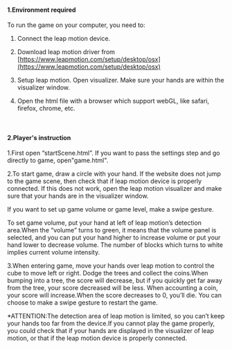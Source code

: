 #### 1.Environment required

To run the game on your computer, you need to:

1. Connect the leap motion device.

2. Download leap motion driver from [https://www.leapmotion.com/setup/desktop/osx](https://www.leapmotion.com/setup/desktop/osx)

3. Setup leap motion. Open visualizer. Make sure your hands are within the visualizer window.

4. Open the html file with a browser which support webGL, like safari, firefox, chrome, etc.

   ​

#### 2.Player's instruction

1.First open “startScene.html”. If you want to pass the settings step and go directly to game, open"game.html".

2.To start game, draw a circle with your hand. If the website does not jump to the game scene, then check that if leap motion device is properly connected. If this does not work, open the leap motion visualizer and make sure that your hands are in the visualizer window. 

If you want to set up game volume or game level, make a swipe gesture.

To set game volume, put your hand at left of leap motion’s detection area.When the “volume” turns to green, it means that the volume panel is selected, and you can put your hand higher to increase volume or put your hand lower to decrease volume. The number of blocks which turns to white implies current volume intensity. 

3.When entering game, move your hands over leap motion to control the cube to move left or right. Dodge the trees and collect the coins.When bumping into a tree, the score will decrease, but if you quickly get far away from the tree, your score decreased will be less. When accounting a coin, your score will increase.When the score decreases to 0, you’ll die. You can choose to make a swipe gesture to restart the game.

*ATTENTION:The detection area of leap motion is limited, so you can’t keep your hands too far from the device.If you cannot play the game properly, you could check that if your hands are displayed in the visualizer of  leap motion, or that if the leap motion device is properly connected.